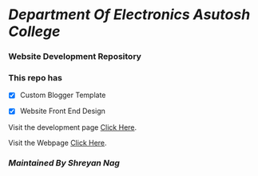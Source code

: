 # _Department Of Electronics Asutosh College_
### Website Development Repository
### This repo has
- [x] Custom Blogger Template

- [x] Website Front End Design


Visit the development page [Click Here](https://electronicsdept.github.io/src/).

Visit the Webpage [Click Here](https://themetest102.blogspot.in/).

### *Maintained By Shreyan Nag*